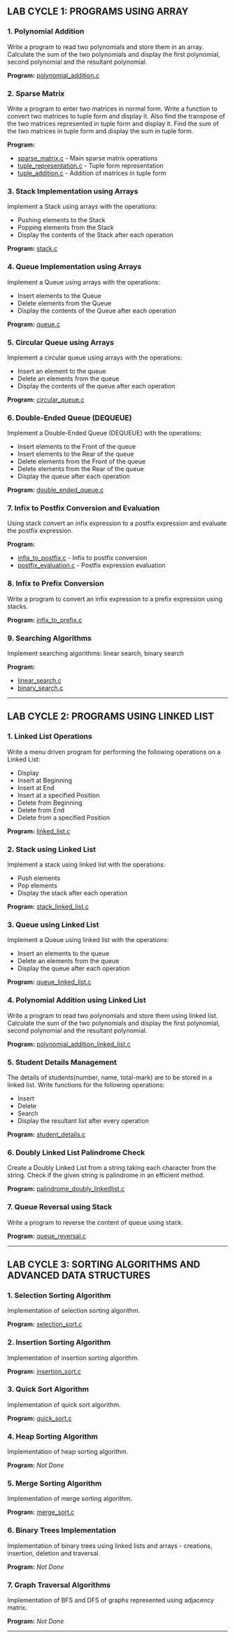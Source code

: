 ## LAB CYCLE 1: PROGRAMS USING ARRAY

### 1. Polynomial Addition
Write a program to read two polynomials and store them in an array. Calculate the sum of the two polynomials and display the first polynomial, second polynomial and the resultant polynomial.

**Program:** [polynomial_addition.c](polynomial_addition.c)

### 2. Sparse Matrix
Write a program to enter two matrices in normal form. Write a function to convert two matrices to tuple form and display it. Also find the transpose of the two matrices represented in tuple form and display it. Find the sum of the two matrices in tuple form and display the sum in tuple form.

**Program:** 
- [sparse_matrix.c](sparse_matrix.c) - Main sparse matrix operations
- [tuple_representation.c](tuple_representation.c) - Tuple form representation
- [tuple_addition.c](tuple_addition.c) - Addition of matrices in tuple form

### 3. Stack Implementation using Arrays
Implement a Stack using arrays with the operations:
- Pushing elements to the Stack
- Popping elements from the Stack
- Display the contents of the Stack after each operation

**Program:** [stack.c](stack.c)

### 4. Queue Implementation using Arrays
Implement a Queue using arrays with the operations:
- Insert elements to the Queue
- Delete elements from the Queue
- Display the contents of the Queue after each operation

**Program:** [queue.c](queue.c)

### 5. Circular Queue using Arrays
Implement a circular queue using arrays with the operations:
- Insert an element to the queue
- Delete an elements from the queue
- Display the contents of the queue after each operation

**Program:** [circular_queue.c](circular_queue.c)

### 6. Double-Ended Queue (DEQUEUE)
Implement a Double-Ended Queue (DEQUEUE) with the operations:
- Insert elements to the Front of the queue
- Insert elements to the Rear of the queue
- Delete elements from the Front of the queue
- Delete elements from the Rear of the queue
- Display the queue after each operation

**Program:** [double_ended_queue.c](double_ended_queue.c)

### 7. Infix to Postfix Conversion and Evaluation
Using stack convert an infix expression to a postfix expression and evaluate the postfix expression.

**Program:** 
- [infix_to_postfix.c](infix_to_postfix.c) - Infix to postfix conversion
- [postfix_evaluation.c](postfix_evaluation.c) - Postfix expression evaluation

### 8. Infix to Prefix Conversion
Write a program to convert an infix expression to a prefix expression using stacks.

**Program:** [infix_to_prefix.c](infix_to_prefix.c)

### 9. Searching Algorithms
Implement searching algorithms: linear search, binary search

**Program:** 
- [linear_search.c](linear_search.c)
- [binary_search.c](binary_search.c)

---

## LAB CYCLE 2: PROGRAMS USING LINKED LIST

### 1. Linked List Operations
Write a menu driven program for performing the following operations on a Linked List:
- Display
- Insert at Beginning
- Insert at End
- Insert at a specified Position
- Delete from Beginning
- Delete from End
- Delete from a specified Position

**Program:** [linked_list.c](linked_list.c)

### 2. Stack using Linked List
Implement a stack using linked list with the operations:
- Push elements
- Pop elements
- Display the stack after each operation

**Program:** [stack_linked_list.c](stack_linked_list.c)

### 3. Queue using Linked List
Implement a Queue using linked list with the operations:
- Insert an elements to the queue
- Delete an elements from the queue
- Display the queue after each operation

**Program:** [queue_linked_list.c](queue_linked_list.c)

### 4. Polynomial Addition using Linked List
Write a program to read two polynomials and store them using linked list. Calculate the sum of the two polynomials and display the first polynomial, second polynomial and the resultant polynomial.

**Program:** [polynomial_addition_linked_list.c](polynomial_addition_linked_list.c)

### 5. Student Details Management
The details of students(number, name, total-mark) are to be stored in a linked list. Write functions for the following operations:
- Insert
- Delete
- Search
- Display the resultant list after every operation

**Program:** [student_details.c](student_details.c)

### 6. Doubly Linked List Palindrome Check
Create a Doubly Linked List from a string taking each character from the string. Check if the given string is palindrome in an efficient method.

**Program:** [palindrome_doubly_linkedlist.c](palindrome_doubly_linkedlist.c)

### 7. Queue Reversal using Stack
Write a program to reverse the content of queue using stack.

**Program:** [queue_reversal.c](queue_reversal.c)

---

## LAB CYCLE 3: SORTING ALGORITHMS AND ADVANCED DATA STRUCTURES

### 1. Selection Sorting Algorithm
Implementation of selection sorting algorithm.

**Program:** [selection_sort.c](selection_sort.c)

### 2. Insertion Sorting Algorithm
Implementation of insertion sorting algorithm.

**Program:** [insertion_sort.c](insertion_sort.c)

### 3. Quick Sort Algorithm
Implementation of quick sort algorithm.

**Program:** [quick_sort.c](quick_sort.c)

### 4. Heap Sorting Algorithm
Implementation of heap sorting algorithm.

**Program:** *Not Done*

### 5. Merge Sorting Algorithm
Implementation of merge sorting algorithm.

**Program:** [merge_sort.c](merge_sort.c)

### 6. Binary Trees Implementation
Implementation of binary trees using linked lists and arrays - creations, insertion, deletion and traversal.

**Program:** *Not Done*

### 7. Graph Traversal Algorithms
Implementation of BFS and DFS of graphs represented using adjacency matrix.

**Program:** *Not Done*

---